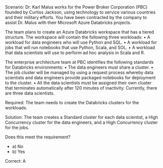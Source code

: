 Scenario: Dr. Karl Malus works for the Power Broker Corporation (PBC) founded by Curtiss Jackson, using technology to service various countries and their military efforts. You have been contracted by the company to assist Dr. Malus with their Microsoft Azure Databricks projects.

The team plans to create an Azure Databricks workspace that has a tiered structure. The workspace will contain the following three workloads:
• A workload for data engineers who will use Python and SQL.
• A workload for jobs that will run notebooks that use Python, Scala, and SOL.
• A workload that data scientists will use to perform ad hoc analysis in Scala and R.

The enterprise architecture team at PBC identifies the following standards for Databricks environments:
• The data engineers must share a cluster.
• The job cluster will be managed by using a request process whereby data scientists and data engineers provide packaged notebooks for deployment to the cluster.
• All the data scientists must be assigned their own cluster that terminates automatically after 120 minutes of inactivity. Currently, there are three data scientists.

Required: The team needs to create the Databricks clusters for the workloads.

Solution: The team creates a Standard cluster for each data scientist, a High Concurrency cluster for the data engineers, and a High Concurrency cluster for the jobs.

Does this meet the requirement?

- a) No
- b) Yes

Correct: A